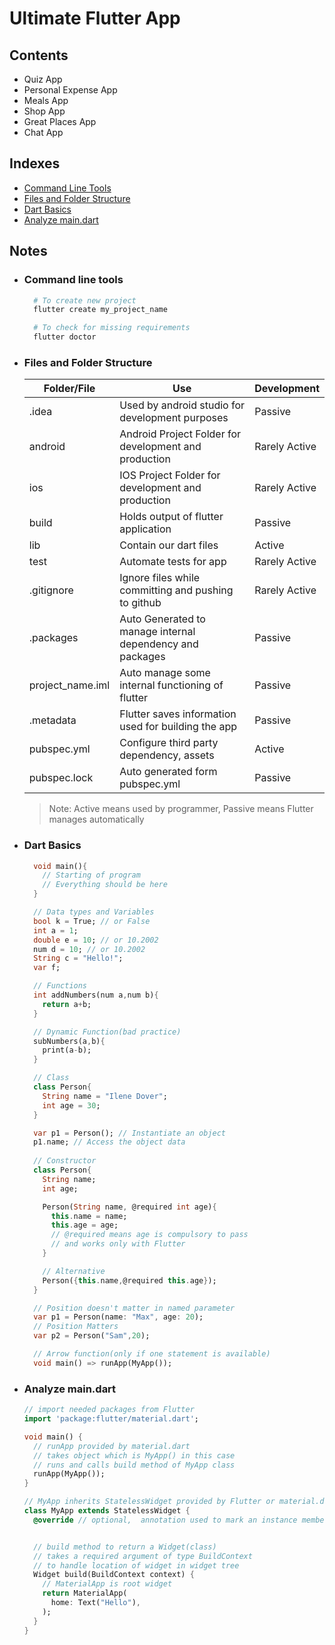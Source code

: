 # Ultimate Flutter App

## Contents

- Quiz App
- Personal Expense App
- Meals App
- Shop App
- Great Places App
- Chat App

## Indexes

- [Command Line Tools](#Command-line-tools)
- [Files and Folder Structure
  ](#Files-and-Folder-Structure)
- [Dart Basics](#Dart-Basics)
- [Analyze main.dart](#Analyze-main.dart)

## Notes

- ### Command line tools

  ```bash
    # To create new project
    flutter create my_project_name

    # To check for missing requirements
    flutter doctor
  ```

- ### Files and Folder Structure

  | Folder/File      | Use                                                       | Development   |
  | ---------------- | --------------------------------------------------------- | ------------- |
  | .idea            | Used by android studio for development purposes           | Passive       |
  | android          | Android Project Folder for development and production     | Rarely Active |
  | ios              | IOS Project Folder for development and production         | Rarely Active |
  | build            | Holds output of flutter application                       | Passive       |
  | lib              | Contain our dart files                                    | Active        |
  | test             | Automate tests for app                                    | Rarely Active |
  | .gitignore       | Ignore files while committing and pushing to github       | Rarely Active |
  | .packages        | Auto Generated to manage internal dependency and packages | Passive       |
  | project_name.iml | Auto manage some internal functioning of flutter          | Passive       |
  | .metadata        | Flutter saves information used for building the app       | Passive       |
  | pubspec.yml      | Configure third party dependency, assets                  | Active        |
  | pubspec.lock     | Auto generated form pubspec.yml                           | Passive       |

  > Note: Active means used by programmer, Passive means Flutter manages automatically

- ### Dart Basics

  ```dart
    void main(){
      // Starting of program
      // Everything should be here
    }

    // Data types and Variables
    bool k = True; // or False
    int a = 1;
    double e = 10; // or 10.2002
    num d = 10; // or 10.2002
    String c = "Hello!";
    var f;

    // Functions
    int addNumbers(num a,num b){
      return a+b;
    }

    // Dynamic Function(bad practice)
    subNumbers(a,b){
      print(a-b);
    }

    // Class
    class Person{
      String name = "Ilene Dover";
      int age = 30;
    }

    var p1 = Person(); // Instantiate an object
    p1.name; // Access the object data
    
    // Constructor
    class Person{
      String name;
      int age;

      Person(String name, @required int age){
        this.name = name;
        this.age = age;
        // @required means age is compulsory to pass
        // and works only with Flutter
      }

      // Alternative
      Person({this.name,@required this.age});
    }

    // Position doesn't matter in named parameter
    var p1 = Person(name: "Max", age: 20);
    // Position Matters
    var p2 = Person("Sam",20);

    // Arrow function(only if one statement is available)
    void main() => runApp(MyApp());
  ```

- ### Analyze main.dart

  ```dart
  // import needed packages from Flutter
  import 'package:flutter/material.dart';

  void main() {
    // runApp provided by material.dart
    // takes object which is MyApp() in this case
    // runs and calls build method of MyApp class
    runApp(MyApp());
  }

  // MyApp inherits StatelessWidget provided by Flutter or material.dart
  class MyApp extends StatelessWidget {
    @override // optional,  annotation used to mark an instance member as overriding an inherited class member


    // build method to return a Widget(class)
    // takes a required argument of type BuildContext
    // to handle location of widget in widget tree
    Widget build(BuildContext context) {
      // MaterialApp is root widget
      return MaterialApp(
        home: Text("Hello"),
      );
    }
  }

  ```
